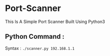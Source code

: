 # Port-Scanner
This Is A Simple Port Scanner Built Using Python3

## Python Command :

Syntax : ```./scanner.py 192.168.1.1```
